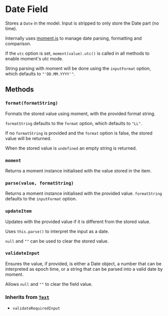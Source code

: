 # Date Field

Stores a `Date` in the model. Input is stripped to only store the Date part (no time).

Internally uses [moment.js](http://momentjs.com/) to manage date parsing, formatting and comparison.

If the `utc` option is set, `moment(value).utc()` is called in all methods to enable moment's utc mode.

String parsing with moment will be done using the `inputFormat` option, which defaults to `"'DD.MM.YYYY'"`.

## Methods

### `format(formatString)`

Formats the stored value using moment, with the provided format string.

`formatString` defaults to the `format` option, which defaults to `"LL"`.

If no `formatString` is provided and the `format` option is false, the stored value will be returned.

When the stored value is `undefined` an empty string is returned.

### `moment`

Returns a moment instance initialised with the value stored in the item.

### `parse(value, formatString)`

Returns a moment instance initialised with the provided value. `formatString` defaults to the `inputFormat` option.

### `updateItem`

Updates with the provided value if it is different from the stored value.

Uses `this.parse()` to interpret the input as a date.

`null` and `""` can be used to clear the stored value.

### `validateInput`

Ensures the value, if provided, is either a Date object, a number that can be interpreted as epoch time, or a string that can be parsed into a valid date by moment.

Allows `null` and `""` to clear the field value.

### Inherits from [`Text`](../text)

* `validateRequiredInput`
